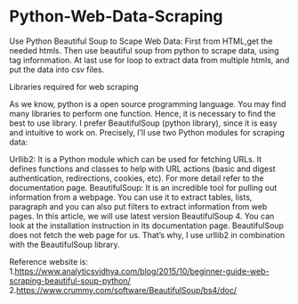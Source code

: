 # Python-Web-Data-Scraping
Use Python Beautiful Soup to Scape Web Data:
First from HTML,get the needed htmls.
Then use beautiful soup from python to scrape data, using tag infornmation.
At last use for loop to extract data from multiple htmls, and put the data into csv files.
 
Libraries required for web scraping

As we know, python is a open source programming language. You may find many libraries to perform one function. Hence, it is necessary to find the best to use library. I prefer BeautifulSoup (python library), since it is easy and intuitive to work on. Precisely, I’ll use two Python modules for scraping data:

Urllib2: It is a Python module which can be used for fetching URLs. It defines functions and classes to help with URL actions (basic and digest authentication, redirections, cookies, etc). For more detail refer to the documentation page.
BeautifulSoup: It is an incredible tool for pulling out information from a webpage. You can use it to extract tables, lists, paragraph and you can also put filters to extract information from web pages. In this article, we will use latest version BeautifulSoup 4. You can look at the installation instruction in its documentation page.
BeautifulSoup does not fetch the web page for us. That’s why, I use urllib2 in combination with the BeautifulSoup library.


Reference website is:
1.https://www.analyticsvidhya.com/blog/2015/10/beginner-guide-web-scraping-beautiful-soup-python/
2.https://www.crummy.com/software/BeautifulSoup/bs4/doc/
